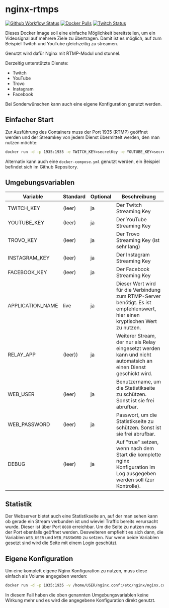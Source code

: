 # nginx-rtmps

[![Github Workflow Status](https://img.shields.io/github/actions/workflow/status/viertelwissen/nginx-rtmps/build-docker-image.yml)]()
[![Docker Pulls](https://img.shields.io/docker/pulls/viertelwissen/nginx-rtmps)](https://hub.docker.com/r/viertelwissen/nginx-rtmps)
[![Twitch Status](https://img.shields.io/twitch/status/viertelwissen?style=social)](https://twitch.tv/viertelwissen)

Dieses Docker Image soll eine einfache Möglichkeit bereitstellen, um ein Videosignal auf mehrere Ziele zu übertragen. Damit ist es möglich, auf zum Beispiel Twitch und YouTube gleichzeitig zu streamen.

Genutzt wird dafür Nginx mit RTMP-Modul und stunnel.

Derzeitig unterstützte Dienste:
- Twitch
- YouTube
- Trovo
- Instagram
- Facebook

Bei Sonderwünschen kann auch eine eigene Konfiguration genutzt werden.

## Einfacher Start
Zur Ausführung des Containers muss der Port 1935 (RTMP) geöffnet werden und der Streamkey von jedem Dienst übermittelt werden, den man nutzen möchte:
```bash
docker run -d -p 1935:1935 -e TWITCH_KEY=secretKey -e YOUTUBE_KEY=secretKey viertelwissen/nginx-rtmps
```

Alternativ kann auch eine `docker-compose.yml` genutzt werden, ein Beispiel befindet sich im Github Repository.

## Umgebungsvariablen
Variable | Standard | Optional | Beschreibung
-------- | -------- |--------- | ------------
TWITCH_KEY | (leer) | ja | Der Twitch Streaming Key
YOUTUBE_KEY | (leer) | ja | Der YouTube Streaming Key
TROVO_KEY | (leer) | ja | Der Trovo Streaming Key (ist sehr lang)
INSTAGRAM_KEY | (leer) | ja | Der Instagram Streaming Key
FACEBOOK_KEY | (leer) | ja | Der Facebook Streaming Key
APPLICATION_NAME | live | ja | Dieser Wert wird für die Verbindung zum RTMP-Server benötigt. Es ist empfehlenswert, hier einen kryptischen Wert zu nutzen.
RELAY_APP | (leer)) | ja | Weiterer Stream, der nur als Relay eingesetzt werden kann und nicht automatsich an einen Dienst geschickt wird.
WEB_USER | (leer) | ja | Benutzername, um die Statistikseite zu schützen. Sonst ist sie frei abrufbar.
WEB_PASSWORD | (leer) | ja | Passwort, um die Statistikseite zu schützen. Sonst ist sie frei abrufbar.
DEBUG | (leer) | ja | Auf "true" setzen, wenn nach dem Start die komplette nginx Konfiguration im Log ausgegeben werden soll (zur Kontrolle).

## Statistik
Der Webserver bietet auch eine Statistikseite an, auf der man sehen kann ob gerade ein Stream verbunden ist und wieviel Traffic bereits verursacht wurde. Dieser ist über Port `8080` erreichbar.
Um die Seite zu nutzen muss der Port ebenfalls geöffnet werden. Desweiteren empfiehlt es sich dann, die Variablen `WEB_USER` und `WEB_PASSWORD` zu setzen. Nur wenn beide Variablen gesetzt sind wird die Seite mit einem Login geschützt.

## Eigene Konfiguration
Um eine komplett eigene Nginx Konfiguration zu nutzen, muss diese einfach als Volume angegeben werden:
```bash
docker run -d -p 1935:1935 -v /home/USER/nginx.conf:/etc/nginx/nginx.conf viertelwissen/nginx-rtmps
```
In diesem Fall haben die oben genannten Umgebungsvariablen keine Wirkung mehr und es wird die angegebene Konfiguration direkt genutzt.